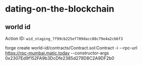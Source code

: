 # dating-on-the-blockchain


## world id

Action ID: `wid_staging_7f99cb225ef789dacc88c79e4a2cb6f3`


forge create world-id/contracts/Contract.sol:Contract -i --rpc-url https://rpc-mumbai.matic.today --constructor-args 0x2307Ed9f152FA9b3DcDfe2385d279D8C2A9DF2b0